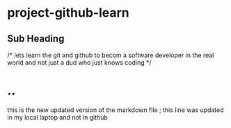 # project-github-learn
## Sub Heading
/* lets learn the git and github to becom a software developer in the real world and not just a dud who just knows coding */
# ..
this is the new updated version of the markdown file
;
this line was updated in my local laptop and not in github